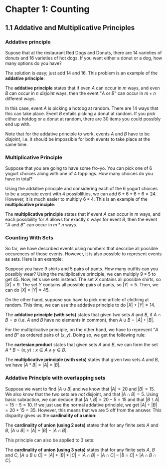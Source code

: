 # Chapter 1: Counting

## 1.1 Addative and Multiplicative Principles

### Addative principle

Supose that at the restaurant Red Dogs and Donuts, there are 14 varieties of donuts and 16 varieties of hot dogs. If you want either a donut or a dog, how many options do you have?

The solution is easy; just add 14 and 16. This problem is an example of the **addative principle**:

The **addative principle** states that if even $A$ can occur in $m$ ways, and even $B$ can occur in $n$ *disjoint* ways, then the event "$A$ or $B$" can occur in $m + n$ different ways.

In this case, event $A$ is picking a hotdog at random. There are 14 ways that this can take place. Event $B$ entails picking a donut at random. If you pick either a hotdog or a donut at random, there are 30  items you could possibly end up with.

Note that for the addative principle to work, events $A$ and $B$ have to be *disjoint*, i.e. it should be impossible for both events to take place at the same time.

### Multiplicative Principle

Suppose that you are going to have some fro-yo. You can pick one of 6 yogurt choices along with one of 4 toppings. How many choices do you have in total?

Using the addative principle and considering each of the 6 yogurt choices to be a seperate event with 4 possiblilties, we can add $6+6+6+6=24$. However, it is much easier to multiply $6*4$. This is an example of the **multiplicative principle**:

The **multiplicative principle** states that if event $A$ can occur in $m$ ways, and each possibility for $A$ allows for exactly $n$ ways for event $B$, then the event "$A$ and $B$" can occur in $m*n$ ways.

### Counting With Sets

So far, we have described events using numbers that describe all possible occurences of those events. However, it is also possible to represent events as sets. Here is an example:

Suppose you have 9 shirts and 5 pairs of pants. How many outfits can you possibly wear? Using the multiplicative principle, we can multiply $9*5$ to get $45$. Now, let's use sets instead. The set $X$ contains all possible shirts, so $|X|=9$. The set $Y$ contains all possible pairs of pants, so $|Y|=5$. Then, we can do $|X|*|Y|=45$.

On the other hand, suppose you have to pick one article of clothing at random. This time, we can use the addative principle to do $|X|+|Y|=14$.

The **addative principle (with sets)** states that given two sets $A$ and $B$, if $A \cap B = \emptyset$ (i.e. $A$ and $B$ have no elements in common), then $A \cup B = |A| + |B|$.

For the multiplicative principle, on the other hand, we have to represent "$A$ and $B$" as ordered pairs of $(x,y)$. Doing so, we get the following rule:

The **cartesian product** states that given sets $A$ and $B$, we can form the set $A * B = {(x,y):x \in A \land y \in B}$.

The **multiplicative principle (with sets)** states that given two sets $A$ and $B$, we have $|A*B| = |A|*|B|$.

### Addative Principle with overlapping sets

Suppose we want to find $|A \cup B|$ and we know that $|A| = 20$ and $|B| = 15$. We also know that the two sets are *not* disjoint, and that $|A \cap B| = 5$. Using basic subraction, we can deduce that $|A \backslash B| = 20 - 5 = 15$ and that $|B \backslash A| = 15 - 5 = 10$. If we just use the normal addative principle, we get $|A| + |B| = 20 + 15 = 35$. However, this means that we are 5 off from the answer. This disparity gives us the **cardinality of a union**:

The **cardinality of union (using 2 sets)** states that for any finite sets $A$ and $B$, $|A \cup B| = |A| + |B| - |A \cap B|$.

This principle can also be applied to 3 sets:

The **cardinality of union (using 3 sets)** states that for any finite sets $A$, $B$ and $C$, $|A \cup B \cup C| = |A| + |B| + |C| - |A \cap B| - |A \cap C| - |B \cap C| + |A \cap B \cap C|$.
